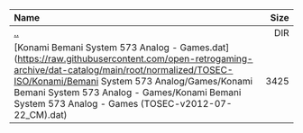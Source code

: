 |Name|Size|
|:---|---:|
|[..](../index.html)|DIR|
|[Konami Bemani System 573 Analog - Games.dat](https://raw.githubusercontent.com/open-retrogaming-archive/dat-catalog/main/root/normalized/TOSEC-ISO/Konami/Bemani System 573 Analog/Games/Konami Bemani System 573 Analog - Games/Konami Bemani System 573 Analog - Games (TOSEC-v2012-07-22_CM).dat)|3425|

